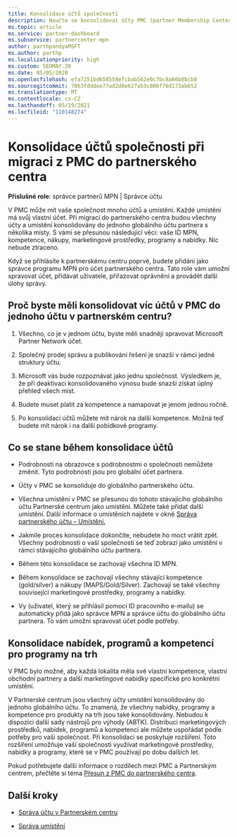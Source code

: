 ```yaml
---
title: Konsolidace účtů společnosti
description: Naučte se konsolidovat účty PMC (partner Membership Center) do jednoho účtu v partnerském centru. Platí pro migraci z PMC do partnerského centra.
ms.topic: article
ms.service: partner-dashboard
ms.subservice: partnercenter-mpn
author: parthpandyaMSFT
ms.author: parthp
ms.localizationpriority: high
ms.custom: SEOMAY.20
ms.date: 05/05/2020
ms.openlocfilehash: efa7251bd658558efcbab562e0c7bc8a66b8bcb8
ms.sourcegitcommit: 7063fdddee77ad2d8e627ab3c806f76d173ab652
ms.translationtype: MT
ms.contentlocale: cs-CZ
ms.lasthandoff: 05/19/2021
ms.locfileid: "110148274"
---
```

# <a name="consolidate-your-company-accounts-when-migrating-from-pmc-to-partner-center"></a>Konsolidace účtů společnosti při migraci z PMC do partnerského centra

**Příslušné role**: správce partnerů MPN | Správce účtu

V PMC může mít vaše společnost mnoho účtů a umístění. Každé umístění má svůj vlastní účet. Při migraci do partnerského centra budou všechny účty a umístění konsolidovány do jednoho globálního účtu partnera s několika místy. S vámi se přesunou následující věci: vaše ID MPN, kompetence, nákupy, marketingové prostředky, programy a nabídky. Nic nebude ztraceno.

Když se přihlásíte k partnerskému centru poprvé, budete přidáni jako správce programu MPN pro účet partnerského centra. Tato role vám umožní spravovat účet, přidávat uživatele, přiřazovat oprávnění a provádět další úlohy správy.

## <a name="why-should-you-consolidate-your-multiple-accounts-in-pmc-into-one-account-in-partner-center"></a>Proč byste měli konsolidovat víc účtů v PMC do jednoho účtu v partnerském centru?

1. Všechno, co je v jednom účtu, byste měli snadněji spravovat Microsoft Partner Network účet.

2. Společný prodej správu a publikování řešení je snazší v rámci jedné struktury účtu.

3. Microsoft vás bude rozpoznávat jako jednu společnost. Výsledkem je, že při deaktivaci konsolidovaného výnosu bude snazší získat úplný přehled všech míst.  

4. Budete muset platit za kompetence a namapovat je jenom jednou ročně.

5. Po konsolidaci účtů můžete mít nárok na další kompetence. Možná teď budete mít nárok i na další pobídkové programy.

## <a name="what-happens-during-consolidation-of-accounts"></a>Co se stane během konsolidace účtů

- Podrobnosti na obrazovce s podrobnostmi o společnosti nemůžete změnit. Tyto podrobnosti jsou pro globální účet partnera.

- Účty v PMC se konsoliduje do globálního partnerského účtu.

- Všechna umístění v PMC se přesunou do tohoto stávajícího globálního účtu Partnerské centrum jako umístění. Můžete také přidat další umístění. Další informace o umístěních najdete v okně [Správa partnerského účtu – Umístění.](manage-locations.md)

- Jakmile proces konsolidace dokončíte, nebudete ho moct vrátit zpět. Všechny podrobnosti o vaší společnosti se teď zobrazí jako umístění v rámci stávajícího globálního účtu partnera. 

- Během této konsolidace se zachovají všechna ID MPN.

- Během konsolidace se zachovají všechny stávající kompetence (gold/silver) a nákupy (MAPS/Gold/Silver). Zachovají se také všechny související marketingové prostředky, programy a nabídky.

- Vy (uživatel, který se přihlásil pomocí ID pracovního e-mailu) se automaticky přidá jako správce MPN a správce účtu do globálního účtu partnera. To vám umožní spravovat účet podle potřeby.

## <a name="consolidating-your-go-to-market-offers-programs-and-competencies"></a>Konsolidace nabídek, programů a kompetencí pro programy na trh

V PMC bylo možné, aby každá lokalita měla své vlastní kompetence, vlastní obchodní partnery a další marketingové nabídky specifické pro konkrétní umístění.

V Partnerské centrum jsou všechny účty umístění konsolidovány do jednoho globálního účtu. To znamená, že všechny nabídky, programy a kompetence pro produkty na trh jsou také konsolidovány. Nebudou k dispozici další sady nástrojů pro výhody (ABTK). Distribuci marketingových prostředků, nabídek, programů a kompetencí ale můžete uspořádat podle potřeby pro vaši společnost. Při konsolidaci se poskytuje rozšíření. Toto rozšíření umožňuje vaší společnosti využívat marketingové prostředky, nabídky a programy, které se v PMC používají po dobu dalších let.

Pokud potřebujete další informace o rozdílech mezi PMC a Partnerským centrem, přečtěte si téma [Přesun z PMC do partnerského centra](guide-to-migration.md).

## <a name="next-steps"></a>Další kroky

- [Správa účtu v Partnerském centru](partner-center-account-setup.md)

- [Správa umístění](manage-locations.md)
